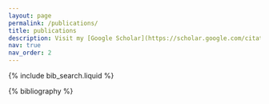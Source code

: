 ```yaml
---
layout: page
permalink: /publications/
title: publications
description: Visit my [Google Scholar](https://scholar.google.com/citations?user=n6btclwAAAAJ&hl=en) profile.
nav: true
nav_order: 2
---
```


<!-- _pages/publications.md -->

<!-- Bibsearch Feature -->

{% include bib_search.liquid %}

<div class="publications">

{% bibliography %}

</div>
